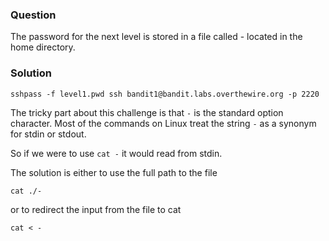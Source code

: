 ### Question

The password for the next level is stored in a file called - located in the home directory.

### Solution

```
sshpass -f level1.pwd ssh bandit1@bandit.labs.overthewire.org -p 2220
```

The tricky part about this challenge is that `-` is the standard option character. Most of the commands on Linux treat the string `-` as a synonym for stdin or stdout.

So if we were to use `cat -` it would read from stdin.

The solution is either to use the full path to the file

```
cat ./-
```

or to redirect the input from the file to cat

```
cat < -
```
